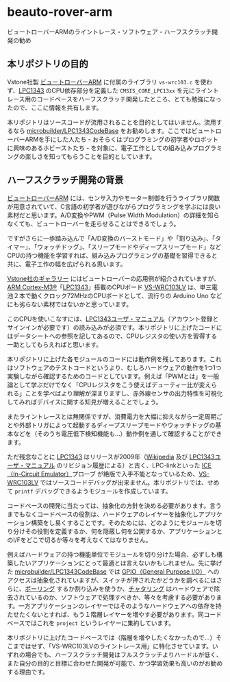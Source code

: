 # beauto-rover-arm
ビュートローバーARMのライントレース・ソフトウェア - ハーフスクラッチ開発の勧め

## 本リポジトリの目的
Vstone社製 [ビュートローバーARM] に付属のライブラリ `vs-wrc103.c` を使わず、[LPC1343] のCPU依存部分を定義した `CMSIS_CORE_LPC13xx` を元にライントレース用のコードベースをハーフスクラッチ開発したところ、とても勉強になったので、ここに情報を共有します。

本リポジトリはソースコードが流用されることを目的としてはいません。流用するなら [microbuilder/LPC1343CodeBase] をお勧めします。ここではビュートローバーARMを手にした人たち - おそらくはプログラミングの初学者やロボットに興味のあるホビーストたち - を対象に、電子工作としての組み込みプログラミングの楽しさを知ってもらうことを目的としています。

[ビュートローバーARM]: https://www.vstone.co.jp/products/beauto_rover/index.html "Beauto Rover H8/ARM（ビュートローバー） | ヴイストン株式会社"

[LPC1343]: https://www.nxp.jp/products/processors-and-microcontrollers/arm-microcontrollers/general-purpose-mcus/lpc1300-arm-cortex-m3/entry-level-32-bit-microcontroller-mcu-based-on-arm-cortex-m3-core:LPC1343FBD48 "LPC1343FBD48|Arm Cortex-M3|32-bit MCU | NXP Semiconductors"

[microbuilder/LPC1343CodeBase]: https://github.com/microbuilder/LPC1343CodeBase "Generic GCC-based library for the ARM Cortex-M3 LPC1343"

## ハーフスクラッチ開発の背景
[ビュートローバーARM][ビュートローバー仕様] には、センサ入力やモーター制御を行うライブラリ関数が用意されていて、C言語の初学者が遊びながらプログラミングを学ぶには良い素材だと思います。A/D変換やPWM（Pulse Width Modulation）の詳細を知らなくても、ビュートローバーを走らせることはできるでしょう。

[ビュートローバー仕様]: https://www.vstone.co.jp/products/beauto_rover/spec.html "ビュートローバーARM/H8 (Beauto Rover) - 製品仕様詳細| ヴイストン株式会社"

ですがさらに一歩踏み込んで「A/D変換のバーストモード」や「割り込み」、「タイマー」、「ウォッチドッグ」、「スリープモードやディープスリープモード」などCPUの持つ機能を学習すれば、組み込みプログラミングの基礎を習得できると共に、電子工作の幅を広げられる思います。

[Vstone社のギャラリー] にはビュートローバーの応用例が紹介されていますが、[ARM Cortex-M3&reg;]「[LPC1343]」搭載のCPUボード [VS-WRC103LV] は、単三電池２本で動くクロック72MHzのCPUボードとして、流行りの Arduino Uno などにも劣らない素材ではないかと思っています。

[Vstone社のギャラリー]: https://vstone1806.sakura.ne.jp/products/beauto_rover/gallery.html "ビュートローバーARM/H8 (Beauto Rover) - ギャラリー | ヴイストン株式会社"

[ARM Cortex-M3&reg;]: https://www.arm.com/ja/products/silicon-ip-cpu/cortex-m/cortex-m3 "Cortex-M3 – Arm&reg;"

[VS-WRC103LV]: https://www.vstone.co.jp/products/vs_wrc103lv/index.html "ARMマイコン搭載CPUボード「VS-WRC103LV」 | ヴイストン株式会社"

このCPUを使いこなすには、[LPC1343ユーザ・マニュアル]（アカウント登録とサインインが必要です）の読み込みが必須です。本リポジトリに上げたコードにはデータシートへの参照を記してあるので、CPUレジスタの使い方を習得する一助としてもらえればと思います。

本リポジトリに上げた各モジュールのコードには動作例を残してあります。これはソフトウェアのテストコードというより、むしろハードウェアの動作を1つ1つ実験しながら確認するためのコードとしています。例えば「PWMとは」を一般論として学ぶだけでなく「CPUレジスタをこう使えばデューティー比が変えられる」ことを学べばより理解が深まりますし、赤外線センサの出力特性を可視化してみればデバイスに関する知見が増えることでしょう。

またライントレースとは無関係ですが、消費電力を大幅に抑えながら一定周期ごとや外部トリガによって起動するディープスリープモードやウォッチドッグの基本などを（そのうち電圧低下検知機能も…）動作例を通して確認することができます。

ただ残念なことに [LPC1343] はリリースが2009年（[Wikipedia] 及び [LPC1343ユーザ・マニュアル] のリビジョン履歴による）と古く、LPC-linkといった [ICE（In-Circuit Emulator）]プローブ が絶版で入手不能となっているため、[VS-WRC103LV] ではソースコードデバッグが出来ません。本リポジトリでは、せめて `printf` デバッグできるようモジュールを作成しています。

[LPC1343ユーザ・マニュアル]: https://www.nxp.jp/webapp/Download?colCode=UM10375&lang_cd=ja "LPC1311/13/42/43 User manual"

[Wikipedia]: https://en.wikipedia.org/wiki/NXP_LPC "NXP LPC - Wikipedia"

[ICE（In-Circuit Emulator）]: https://ja.wikipedia.org/wiki/%E3%82%A4%E3%83%B3%E3%82%B5%E3%83%BC%E3%82%AD%E3%83%83%E3%83%88%E3%83%BB%E3%82%A8%E3%83%9F%E3%83%A5%E3%83%AC%E3%83%BC%E3%82%BF "インサーキット・エミュレータ - Wikipedia"

コードベースの開発に当たっては、抽象化の方針を決める必要があります。言うまでもなくコードベースの役割は、ハードウェアのレイヤーを抽象化しアプリケーション構築をし易くすることです。そのためには、どのようにモジュールを切り分けその役割を定義するか、何を隠蔽し何を公開するか、アプリケーションとのI/Fをどこで切るか等々を考えなくてはなりません。

例えばハードウェアの持つ機能単位でモジュールを切り分けた場合、必ずしも構築したいアプリケーションにとって最適とは言えないかもしれません。先に挙げた [microbuilder/LPC1343CodeBase] では [GPIO（General Purpose I/O）] へのアクセスは抽象化されていますが、スイッチが押されたかどうかを調べるにはさらに、[ポーリング] するか割り込みを使うか、[チャタリング] はハードウェアで除去されているのか、ソフトウェアで処理すべきか、等々を考慮する必要があります。一方アプリケーションのレイヤーではそのようなハードウェアへの依存を持たせたくないとすれば、もう１階層レイヤーを増やす必要があります。同コードベースではこれを `project` というレイヤーに集約しています。

本リポジトリに上げたコードベースでは（階層を増やしたくなかったので…）そこまではせず、「VS-WRC103LVのライントレース用」に特化させています。いずれの場合でも、ハーフスクラッチ開発はフルスクラッチよりハードルが低く、また自分の目的と目標に合わせた開発が可能で、かつ学習効果も高いのがお勧めする理由です。

[GPIO（General Purpose I/O）]: https://ja.wikipedia.org/wiki/gpio "gpio - Wikipedia"

[チャタリング]: https://ja.wikipedia.org/wiki/%E3%83%81%E3%83%A3%E3%82%BF%E3%83%AA%E3%83%B3%E3%82%B0 "チャタリング - Wikipedia"

[ポーリング]: https://ja.wikipedia.org/wiki/%E3%83%9D%E3%83%BC%E3%83%AA%E3%83%B3%E3%82%B0_(%E6%83%85%E5%A0%B1) "ポーリング (情報) - Wikipedia"
